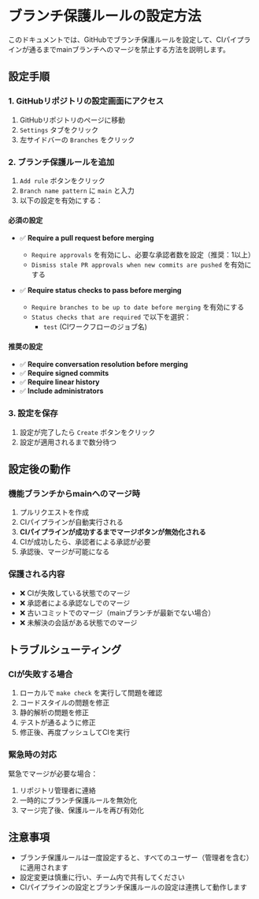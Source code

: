 # ブランチ保護ルールの設定方法

このドキュメントでは、GitHubでブランチ保護ルールを設定して、CIパイプラインが通るまでmainブランチへのマージを禁止する方法を説明します。

## 設定手順

### 1. GitHubリポジトリの設定画面にアクセス

1. GitHubリポジトリのページに移動
2. `Settings` タブをクリック
3. 左サイドバーの `Branches` をクリック

### 2. ブランチ保護ルールを追加

1. `Add rule` ボタンをクリック
2. `Branch name pattern` に `main` と入力
3. 以下の設定を有効にする：

#### 必須の設定

- ✅ **Require a pull request before merging**
  - `Require approvals` を有効にし、必要な承認者数を設定（推奨：1以上）
  - `Dismiss stale PR approvals when new commits are pushed` を有効にする

- ✅ **Require status checks to pass before merging**
  - `Require branches to be up to date before merging` を有効にする
  - `Status checks that are required` で以下を選択：
    - `test` (CIワークフローのジョブ名)

#### 推奨の設定

- ✅ **Require conversation resolution before merging**
- ✅ **Require signed commits**
- ✅ **Require linear history**
- ✅ **Include administrators**

### 3. 設定を保存

1. 設定が完了したら `Create` ボタンをクリック
2. 設定が適用されるまで数分待つ

## 設定後の動作

### 機能ブランチからmainへのマージ時

1. プルリクエストを作成
2. CIパイプラインが自動実行される
3. **CIパイプラインが成功するまでマージボタンが無効化される**
4. CIが成功したら、承認者による承認が必要
5. 承認後、マージが可能になる

### 保護される内容

- ❌ CIが失敗している状態でのマージ
- ❌ 承認者による承認なしでのマージ
- ❌ 古いコミットでのマージ（mainブランチが最新でない場合）
- ❌ 未解決の会話がある状態でのマージ

## トラブルシューティング

### CIが失敗する場合

1. ローカルで `make check` を実行して問題を確認
2. コードスタイルの問題を修正
3. 静的解析の問題を修正
4. テストが通るように修正
5. 修正後、再度プッシュしてCIを実行

### 緊急時の対応

緊急でマージが必要な場合：

1. リポジトリ管理者に連絡
2. 一時的にブランチ保護ルールを無効化
3. マージ完了後、保護ルールを再び有効化

## 注意事項

- ブランチ保護ルールは一度設定すると、すべてのユーザー（管理者を含む）に適用されます
- 設定変更は慎重に行い、チーム内で共有してください
- CIパイプラインの設定とブランチ保護ルールの設定は連携して動作します 